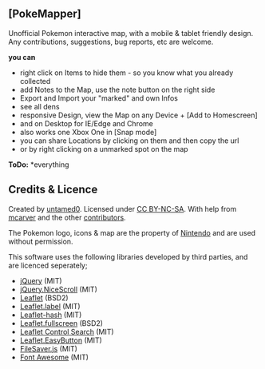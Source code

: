 [PokeMapper]
--------------------------------------
Unofficial Pokemon interactive map, with a mobile & tablet friendly design. Any contributions, suggestions, bug reports, etc are welcome.

**you can**
* right click on Items to hide them - so you know what you already collected
* add Notes to the Map, use the note button on the right side
* Export and Import your "marked" and own Infos
* see all dens
* responsive Design, view the Map on any Device + [Add to Homescreen]
* and on Desktop for IE/Edge and Chrome
* also works one Xbox One in [Snap mode]
* you can share Locations by clicking on them and then copy the url
* or by right clicking on a unmarked spot on the map

**ToDo:**
*everything



Credits & Licence
--------------------------------------
Created by [untamed0](https://github.com/untamed0). Licensed under [CC BY-NC-SA](http://creativecommons.org/licenses/by-nc-sa/4.0/). With help from [mcarver](https://github.com/mcarver) and the other [contributors](https://github.com/untamed0/witcher3map/graphs/contributors).

The Pokemon logo, icons &amp; map are the property of [Nintendo](http://Nintendo.com/) and are used without permission. 

This software uses the following libraries developed by third parties, and are licenced seperately;
* [jQuery](http://jquery.com) (MIT)
* [jQuery.NiceScroll](http://git.io/vkLly) (MIT)
* [Leaflet](http://leafletjs.com) (BSD2)
* [Leaflet.label](http://git.io/vkfA2) (MIT)
* [Leaflet-hash](http://git.io/mwK1oA) (MIT)
* [Leaflet.fullscreen](http://git.io/vJw5v) (BSD2)
* [Leaflet Control Search](http://git.io/vkCPC) (MIT)
* [Leaflet.EasyButton](http://git.io/vLhAa) (MIT)
* [FileSaver.js](http://git.io/vLhxv) (MIT)
* [Font Awesome](http://fortawesome.github.io/Font-Awesome/) (MIT)
